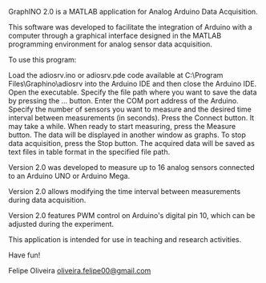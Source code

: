 GraphINO 2.0 is a MATLAB application for Analog Arduino Data Acquisition.

This software was developed to facilitate the integration of Arduino with a computer through a graphical interface designed in the MATLAB programming environment for analog sensor data acquisition.

To use this program:

Load the adiosrv.ino or adiosrv.pde code available at C:\Program Files\Graphino\adiosrv into the Arduino IDE and then close the Arduino IDE.
Open the executable.
Specify the file path where you want to save the data by pressing the ... button.
Enter the COM port address of the Arduino.
Specify the number of sensors you want to measure and the desired time interval between measurements (in seconds).
Press the Connect button. It may take a while.
When ready to start measuring, press the Measure button. The data will be displayed in another window as graphs.
To stop data acquisition, press the Stop button. The acquired data will be saved as text files in table format in the specified file path.

Version 2.0 was developed to measure up to 16 analog sensors connected to an Arduino UNO or Arduino Mega.

Version 2.0 allows modifying the time interval between measurements during data acquisition.

Version 2.0 features PWM control on Arduino's digital pin 10, which can be adjusted during the experiment.

This application is intended for use in teaching and research activities.

Have fun!

Felipe Oliveira
oliveira.felipe00@gmail.com
